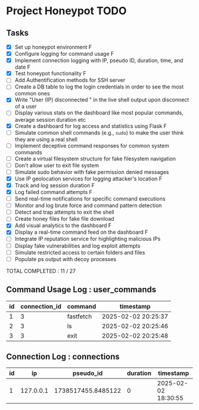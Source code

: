 # Project Honeypot TODO

## Tasks
- [x] Set up honeypot environment F
- [x] Configure logging for command usage F
- [x] Implement connection logging with IP, pseudo ID, duration, time, and date F
- [x] Test honeypot functionality F
- [ ] Add Authentification methods for SSH server
- [ ] Create a DB table to log the login credentials in order to see the most common ones 
- [x] Write "User (IP) disconnected " in the live shell output upon disconnect of a user 
- [ ] Display various stats on the dashboard like most popular commands, average session duration etc
- [x] Create a dashboard for log access and statistics using Flask F
- [ ] Simulate common shell commands (e.g., `sudo`) to make the user think they are using a real shell
- [ ] Implement deceptive command responses for common system commands
- [ ] Create a virtual filesystem structure for fake filesystem navigation
- [ ] Don't allow user to exit file system
- [ ] Simulate sudo behavior with fake permission denied messages
- [x] Use IP geolocation services for logging attacker's location F
- [x] Track and log session duration F
- [x] Log failed command attempts F
- [ ] Send real-time notifications for specific command executions
- [ ] Monitor and log brute force and command pattern detection
- [ ] Detect and trap attempts to exit the shell
- [ ] Create honey files for fake file download
- [x] Add visual analytics to the dashboard F
- [x] Display a real-time command feed on the dashboard F
- [ ] Integrate IP reputation service for highlighting malicious IPs
- [ ] Display fake vulnerabilities and log exploit attempts
- [ ] Simulate restricted access to certain folders and files
- [ ] Populate ps output with decoy processes

TOTAL COMPLETED : 11 / 27

## Command Usage Log : user_commands

| id | connection_id | command   | timestamp           |
|----|---------------|-----------|---------------------|
| 1  | 3             | fastfetch | 2025-02-02 20:25:37 |
| 2  | 3             | ls        | 2025-02-02 20:25:46 |
| 3  | 3             | exit      | 2025-02-02 20:25:48 |

## Connection Log : connections

| id | ip        | pseudo_id           | duration | timestamp           |
|----|-----------|---------------------|----------|---------------------|
| 1  | 127.0.0.1 | 1738517455.8485122  | 0        | 2025-02-02 18:30:55 |


